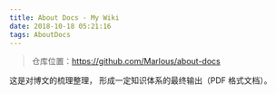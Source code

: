```yaml
---
title: About Docs - My Wiki
date: 2018-10-18 05:21:16
tags: AboutDocs
---
```

> 仓库位置：https://github.com/Marlous/about-docs

这是对博文的梳理整理，
形成一定知识体系的最终输出（PDF 格式文档）。